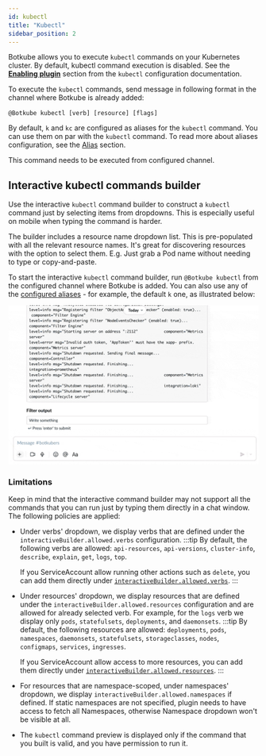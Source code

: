 ```yaml
---
id: kubectl
title: "Kubectl"
sidebar_position: 2
---
```


Botkube allows you to execute `kubectl` commands on your Kubernetes cluster. By default, kubectl command execution is disabled. See the [**Enabling plugin**](../../configuration/executor/kubectl.md#enabling-plugin) section from the `kubectl` configuration documentation.

To execute the `kubectl` commands, send message in following format in the channel where Botkube is already added:

```
@Botkube kubectl [verb] [resource] [flags]
```

By default, `k` and `kc` are configured as aliases for the `kubectl` command. You can use them on par with the `kubectl` command. To read more about aliases configuration, see the [Alias](../../configuration/alias.md) section.

This command needs to be executed from configured channel.

## Interactive kubectl commands builder

Use the interactive `kubectl` command builder to construct a `kubectl` command just by selecting items from dropdowns. This is especially useful on mobile when typing the command is harder.

The builder includes a resource name dropdown list. This is pre-populated with all the relevant resource names. It's great for discovering resources with the option to select them. E.g. Just grab a Pod name without needing to type or copy-and-paste.

To start the interactive `kubectl` command builder, run `@Botkube kubectl` from the configured channel where Botkube is added.
You can also use any of the [configured aliases](../../configuration/alias.md) - for example, the default `k` one, as illustrated below:

![kubectl command builder](./assets/kc-cmd-builder.gif)

### Limitations

Keep in mind that the interactive command builder may not support all the commands that you can run just by typing them directly in a chat window. The following policies are applied:

- Under verbs' dropdown, we display verbs that are defined under the `interactiveBuilder.allowed.verbs` configuration.
  :::tip
  By default, the following verbs are allowed: `api-resources`, `api-versions`, `cluster-info`, `describe`, `explain`, `get`, `logs`, `top`.

  If you ServiceAccount allow running other actions such as `delete`, you can add them directly under [`interactiveBuilder.allowed.verbs`](../../configuration/executor/kubectl.md#syntax).
  :::

- Under resources' dropdown, we display resources that are defined under the `interactiveBuilder.allowed.resources` configuration and are allowed for already selected verb. For example, for the `logs` verb we display only `pods`, `statefulsets`, `deployments`, and `daemonsets`.
  :::tip
  By default, the following resources are allowed: `deployments`, `pods`, `namespaces`, `daemonsets`, `statefulsets`, `storageclasses`, `nodes`, `configmaps`, `services`, `ingresses`.

  If you ServiceAccount allow access to more resources, you can add them directly under [`interactiveBuilder.allowed.resources`](../../configuration/executor/kubectl.md#syntax).
  :::

- For resources that are namespace-scoped, under namespaces' dropdown, we display `interactiveBuilder.allowed.namespaces` if defined. If static namespaces are not specified, plugin needs to have access to fetch all Namespaces, otherwise Namespace dropdown won't be visible at all.

- The `kubectl` command preview is displayed only if the command that you built is valid, and you have permission to run it.
